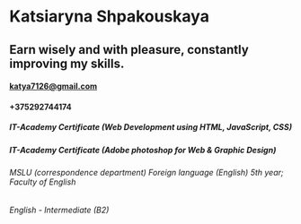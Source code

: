 # Katsiaryna Shpakouskaya
## Earn wisely and with pleasure, constantly improving my skills.

#### katya7126@gmail.com
#### +375292744174
##### IT-Academy Certificate (Web Development using HTML, JavaScript, CSS)
##### IT-Academy Certificate (Adobe photoshop for Web & Graphic Design)
###### MSLU (correspondence department) Foreign language (English) 5th year; Faculty of English
###### English - Intermediate (B2) 
